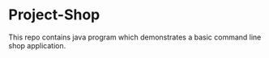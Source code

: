 # Project-Shop
This repo contains java program which demonstrates a basic command line shop application.
